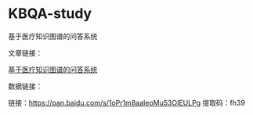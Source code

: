 # KBQA-study
基于医疗知识图谱的问答系统

文章链接：

[基于医疗知识图谱的问答系统](https://zhuanlan.zhihu.com/p/379202949)

数据链接：

链接：https://pan.baidu.com/s/1oPr1m8aaIeoMu53OIEULPg 
提取码：fh39 
